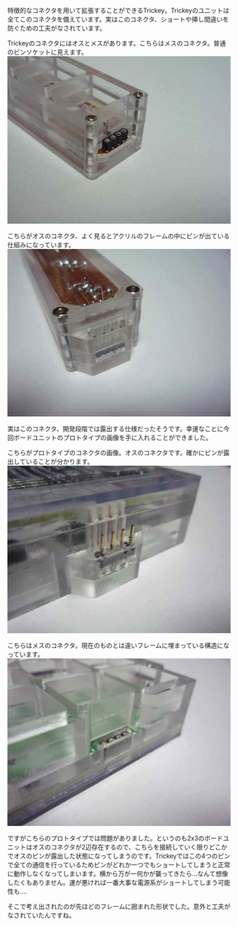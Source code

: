 特徴的なコネクタを用いて拡張することができるTrickey。Trickeyのユニットは全てこのコネクタを備えています。実はこのコネクタ、ショートや挿し間違いを防ぐための工夫がなされています。

Trickeyのコネクタにはオスとメスがあります。こちらはメスのコネクタ。普通のピンソケットに見えます。  
![](images/connector_2.jpg)

こちらがオスのコネクタ、よく見るとアクリルのフレームの中にピンが出ている仕組みになっています。  
![](images/connector_1.jpg)

実はこのコネクタ、開発段階では露出する仕様だったそうです。幸運なことに今回ボードユニットのプロトタイプの画像を手に入れることができました。

こちらがプロトタイプのコネクタの画像。オスのコネクタです。確かにピンが露出していることが分かります。  
![](images/connector_3.jpg)

こちらはメスのコネクタ。現在のものとは違いフレームに埋まっている構造になっています。  
![](images/connector_4.jpg)

ですがこちらのプロトタイプでは問題がありました。というのも2x3のボードユニットはオスのコネクタが2辺存在するので、こちらを接続していく限りどこかでオスのピンが露出した状態になってしまうのです。Trickeyではこの4つのピンで全ての通信を行っているためピンがどれか一つでもショートしてしまうと正常に動作しなくなってしまいます。横から万が一何かが襲ってきたら...なんて想像したくもありません。運が悪ければ一番大事な電源系がショートしてしまう可能性も....

そこで考え出されたのが先ほどのフレームに囲まれた形状でした。意外と工夫がなされていたんですね。